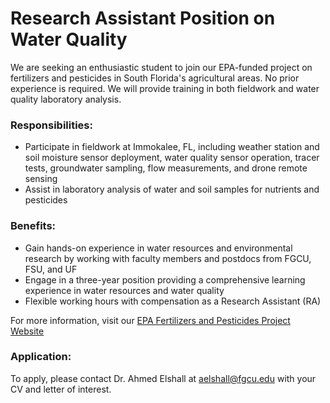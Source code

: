 # Research Assistant Position on Water Quality

We are seeking an enthusiastic student to join our EPA-funded project on fertilizers and pesticides in South Florida's agricultural areas. No prior experience is required. We will provide training in both fieldwork and water quality laboratory analysis.

### Responsibilities:
- Participate in fieldwork at Immokalee, FL, including weather station and soil moisture sensor deployment, water quality sensor operation, tracer tests, groundwater sampling,  flow measurements, and drone remote sensing
- Assist in laboratory analysis of water and soil samples for nutrients and pesticides

### Benefits:
- Gain hands-on experience in water resources and environmental research by working with faculty members and postdocs from FGCU, FSU, and UF
- Engage in a three-year position providing a comprehensive learning experience in water resources and water quality 
- Flexible working hours with compensation as a Research Assistant (RA)
  
For more information, visit our [EPA Fertilizers and Pesticides Project Website](https://atmos.eoas.fsu.edu/~mye/Pesticides.php)

### Application:
To apply, please contact Dr. Ahmed Elshall at aelshall@fgcu.edu with your CV and letter of interest.
